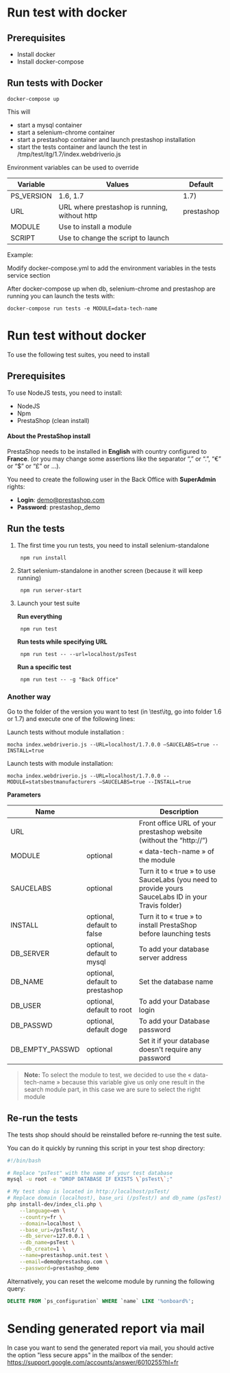 # Run test with docker

## Prerequisites
- Install docker
- Install docker-compose

## Run tests with Docker

    docker-compose up

This will
- start a mysql container
- start a selenium-chrome container
- start a prestashop container and launch prestashop installation
- start the tests container and launch the test in /tmp/test/itg/1.7/index.webdriverio.js

Environment variables can be used to override

| Variable | Values | Default |
| -------- | ------ | ------- |
| PS_VERSION | 1.6, 1.7 | 1.7) |
| URL | URL where prestashop is running, without http | prestashop |
| MODULE | Use to install a module | |
| SCRIPT | Use to change the script to launch | |

Example:

Modify docker-compose.yml to add the environment variables in the tests service section

After docker-compose up when db, selenium-chrome and prestashop are running you can launch the tests with:

    docker-compose run tests -e MODULE=data-tech-name

# Run test without docker
To use the following test suites, you need to install 

## Prerequisites

To use NodeJS tests, you need to install:
-	NodeJS
-	Npm
- PrestaShop (clean install)

#### About the PrestaShop install

PrestaShop needs to be installed in **English** with country configured to **France**.
(or you may change some assertions like the separator “,” or “.”, “€” or “$” or “£” or …).

You need to create the following user in the Back Office with **SuperAdmin** rights:
- **Login**: demo@prestashop.com
- **Password**: prestashop_demo

## Run the tests

1) The first time you run tests, you need to install selenium-standalone

        npm run install

2) Start selenium-standalone in another screen (because it will keep running)

        npm run server-start
        
3) Launch your test suite

    **Run everything**
   
        npm run test
       
    **Run tests while specifying URL**
   
        npm run test -- --url=localhost/psTest
       
    **Run a specific test**
   
        npm run test -- -g "Back Office"
       
### Another way
   
Go to the folder of the version you want to test (in \test\itg, go into folder 1.6 or 1.7) and execute one of the following lines:

Launch tests without module installation :

    mocha index.webdriverio.js --URL=localhost/1.7.0.0 –SAUCELABS=true --INSTALL=true

Launch tests with module installation:

    mocha index.webdriverio.js --URL=localhost/1.7.0.0 --MODULE=statsbestmanufacturers –SAUCELABS=true --INSTALL=true

**Parameters**

| Name | | Description |
| ---- | --- | ----------- |
| URL | | Front office URL of your prestashop website (without the “http://”) |
| MODULE | optional | « data-tech-name »  of the module |
| SAUCELABS | optional | Turn it to « true » to use SauceLabs (you need to provide yours SauceLabs ID in your Travis folder) |
| INSTALL | optional, default to false | Turn it to « true » to install PrestaShop before launching tests |
| DB_SERVER | optional, default to mysql | To add your database server address |
| DB_NAME | optional, default to prestashop | Set the database name |
| DB_USER | optional, default to root | To add your Database login |
| DB_PASSWD | optional, default doge | To add your Database password |
| DB_EMPTY_PASSWD | optional | Set it if your database doesn't require any password |

> **Note:** To select the module to test, we decided to use the « data-tech-name » because this variable give us only one result in the search module part, in this case we are sure to select the right module

## Re-run the tests

The tests shop should should be reinstalled before re-running the test suite.

You can do it quickly by running this script in your test shop directory:

```bash
#!/bin/bash

# Replace "psTest" with the name of your test database
mysql -u root -e "DROP DATABASE IF EXISTS \`psTest\`;"

# My test shop is located in http://localhost/psTest/
# Replace domain (localhost), base_uri (/psTest/) and db_name (psTest) with your own 
php install-dev/index_cli.php \
	--language=en \
	--country=fr \
	--domain=localhost \
	--base_uri=/psTest/ \
	--db_server=127.0.0.1 \
	--db_name=psTest \
	--db_create=1 \
	--name=prestashop.unit.test \
	--email=demo@prestashop.com \
	--password=prestashop_demo
```

Alternatively, you can reset the welcome module by running the following query:

```sql
DELETE FROM `ps_configuration` WHERE `name` LIKE '%onboard%';
```  

# Sending generated report via mail
In case you want to send the generated report via mail, you should active the option "less secure apps" in the mailbox of the sender:
https://support.google.com/accounts/answer/6010255?hl=fr

